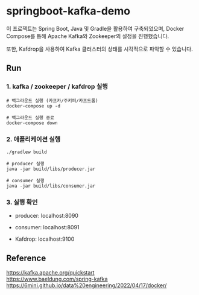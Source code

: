 # springboot-kafka-demo

이 프로젝트는 Spring Boot, Java 및 Gradle을 활용하여 구축되었으며, Docker Compose를 통해 Apache Kafka와 Zookeeper의 설정을 진행했습니다. 

또한, Kafdrop을 사용하여 Kafka 클러스터의 상태를 시각적으로 파악할 수 있습니다.


## Run

### 1. kafka / zookeeper / kafdrop 실행
```shell
# 백그라운드 실행 (카프카/주키퍼/카프드롭)
docker-compose up -d

# 백그라운드 실행 종료
docker-compose down
```
### 2. 애플리케이션 실행
```shell
./gradlew build

# producer 실행
java -jar build/libs/producer.jar

# consumer 실행
java -jar build/libs/consumer.jar
```

### 3. 실행 확인
- producer: localhost:8090

- consumer: localhost:8091

- Kafdrop: localhost:9100


## Reference
https://kafka.apache.org/quickstart \
https://www.baeldung.com/spring-kafka \
https://6mini.github.io/data%20engineering/2022/04/17/docker/
